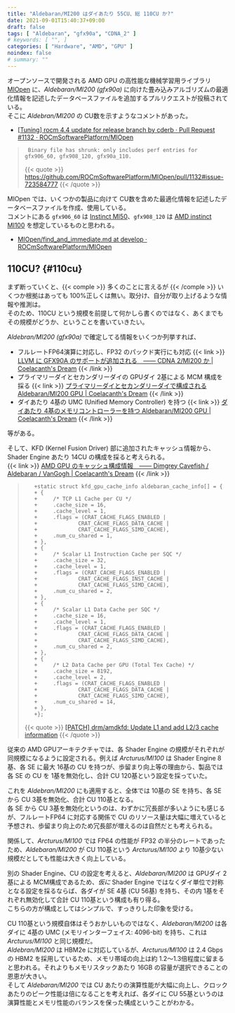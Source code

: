 ```yaml
---
title: "Aldebaran/MI200 はダイあたり 55CU、総 110CU か?"
date: 2021-09-01T15:40:37+09:00
draft: false
tags: [ "Aldebaran", "gfx90a", "CDNA_2" ]
# keywords: [ "", ]
categories: [ "Hardware", "AMD", "GPU" ]
noindex: false
# summary: ""
---
```


オープンソースで開発される AMD GPU の高性能な機械学習用ライブラリ [MIOpen](https://github.com/ROCmSoftwarePlatform/MIOpen) に、*Aldebaran/MI200 (gfx90a)* に向けた畳み込みアルゴリズムの最適化情報を記述したデータベースファイルを追加するプルリクエストが投稿されている。  
そこに *Aldebran/MI200* の CU数を示すようなコメントがあった。  

 * [[Tuning] rocm 4.4 update for release branch by cderb · Pull Request #1132 · ROCmSoftwarePlatform/MIOpen](https://github.com/ROCmSoftwarePlatform/MIOpen/pull/1132)

 > 		Binary file has shrunk: only includes perf entries for gfx906_60, gfx908_120, gfx90a_110.
 >
 > {{< quote >}} <https://github.com/ROCmSoftwarePlatform/MIOpen/pull/1132#issue-723584777> {{< /quote >}}

MIOpen では、いくつかの製品に向けて CU数を含めた最適化情報を記述したデータベースファイルを作成、使用している。  
コメントにある `gfx906_60` は [Instinct MI50](https://www.amd.com/en/products/professional-graphics/instinct-mi50-32gb#product-specs)、`gfx908_120` は [AMD instinct MI100](https://www.amd.com/en/products/server-accelerators/instinct-mi100#product-specs) を想定しているものと思われる。  

 * [MIOpen/find_and_immediate.md at develop · ROCmSoftwarePlatform/MIOpen](https://github.com/ROCmSoftwarePlatform/MIOpen/blob/develop/doc/src/find_and_immediate.md#limitations-of-immediate-mode)

## 110CU? {#110cu}

まず断っていくと、{{< comple >}} 多くのことに言えるが {{< /comple >}} いくつか根拠はあっても 100%正しくは無い。取分け、自分が取り上げるような情報や推測は。  
そのため、110CU という規模を前提して何かしら書くのではなく、あくまでもその規模がどうか、ということを書いていきたい。  

*Aldebran/MI200 (gfx90a)* で確定してる情報をいくつか列挙すれば、  

 * フルレートFP64演算に対応し、FP32 のパックド実行にも対応
    {{< link >}} [LLVM に GFX90A のサポートが追加される　―― CDNA 2/MI200 か | Coelacanth's Dream](/posts/2021/02/19/llvm-gfx90a/#pkfp32-fullfp64) {{< /link >}}
 * プライマリーダイとセカンダリーダイの GPUダイ 2基による MCM 構成を採る
    {{< link >}} [プライマリーダイとセカンダリーダイで構成される Aldebaran/MI200 GPU | Coelacanth's Dream](/posts/2021/06/09/aldebaran-primary-secondary/) {{< /link >}}
 * ダイあたり 4基の UMC (Unified Memory Controller) を持つ
    {{< link >}} [ダイあたり 4基のメモリコントローラーを持つ Aldebaran/MI200 GPU | Coelacanth's Dream](/posts/2021/07/01/aldebaran-gpu-edac/) {{< /link >}}

等がある。  

そして、KFD (Kernel Fusion Driver) 部に追加されたキャッシュ情報から、Shader Engine あたり 14CU の構成を採ると考えられる。  
{{< link >}} [AMD GPU のキャッシュ構成情報　―― Dimgrey Cavefish / Aldebaran / VanGogh | Coelacanth's Dream](/posts/2021/03/30/amdgpu_cache_info/) {{< /link >}}

 >        +static struct kfd_gpu_cache_info aldebaran_cache_info[] = {
 >        +	{
 >        +		/* TCP L1 Cache per CU */
 >        +		.cache_size = 16,
 >        +		.cache_level = 1,
 >        +		.flags = (CRAT_CACHE_FLAGS_ENABLED |
 >        +				CRAT_CACHE_FLAGS_DATA_CACHE |
 >        +				CRAT_CACHE_FLAGS_SIMD_CACHE),
 >        +		.num_cu_shared = 1,
 >        +	},
 >        +	{
 >        +		/* Scalar L1 Instruction Cache per SQC */
 >        +		.cache_size = 32,
 >        +		.cache_level = 1,
 >        +		.flags = (CRAT_CACHE_FLAGS_ENABLED |
 >        +				CRAT_CACHE_FLAGS_INST_CACHE |
 >        +				CRAT_CACHE_FLAGS_SIMD_CACHE),
 >        +		.num_cu_shared = 2,
 >        +	},
 >        +	{
 >        +		/* Scalar L1 Data Cache per SQC */
 >        +		.cache_size = 16,
 >        +		.cache_level = 1,
 >        +		.flags = (CRAT_CACHE_FLAGS_ENABLED |
 >        +				CRAT_CACHE_FLAGS_DATA_CACHE |
 >        +				CRAT_CACHE_FLAGS_SIMD_CACHE),
 >        +		.num_cu_shared = 2,
 >        +	},
 >        +	{
 >        +		/* L2 Data Cache per GPU (Total Tex Cache) */
 >        +		.cache_size = 8192,
 >        +		.cache_level = 2,
 >        +		.flags = (CRAT_CACHE_FLAGS_ENABLED |
 >        +				CRAT_CACHE_FLAGS_DATA_CACHE |
 >        +				CRAT_CACHE_FLAGS_SIMD_CACHE),
 >        +		.num_cu_shared = 14,
 >        +	},
 >        +};
 >
 > {{< quote >}} [[PATCH] drm/amdkfd: Update L1 and add L2/3 cache information](https://lists.freedesktop.org/archives/amd-gfx/2021-March/061392.html) {{< /quote >}}

従来の AMD GPUアーキテクチャでは、各 Shader Engine の規模がそれぞれが同規模になるように設定される。例えば *Arcturus/MI100* は Shader Engine 8基、各 SE に最大 16基の CU を持つが、歩留まり向上等の理由から、製品では各 SE の CU を 1基を無効化し、合計 CU 120基という設定を採っていた。  

これを *Aldebran/MI200* にも適用すると、全体では 10基の SE を持ち、各 SE から CU 3基を無効化、合計 CU 110基となる。  
各 SE から CU 3基を無効化というのは、わずかに冗長部が多いようにも感じるが、フルレートFP64 に対応する関係で CU のリソース量は大幅に増えていると予想され、歩留まり向上のため冗長部が増えるのは自然だとも考えられる。  

関係して、*Arcturus/MI100* では FP64 の性能が FP32 の半分のレートであったため、*Aldebaran/MI200* が CU 110基という *Arcturus/MI100* より 10基少ない規模だとしても性能は大きく向上している。  

別の Shader Engine、CU の設定を考えると、*Aldebaran/MI200* は GPUダイ 2基による MCM構成であるため、*仮に* Shader Engine ではなくダイ単位で対称となる設定を採るならば、各ダイが SE 4基 (CU 56基) を持ち、その内 1基をそれぞれ無効化して合計 CU 110基という構成も有り得る。  
こちらの方が構成としてはシンプルで、すっきりした印象を受ける。  

CU 110基という規模自体はそうおかしいものではなく、*Aldebaran/MI200* は各ダイに 4基の UMC (メモリインターフェイス: 4096-bit) を持ち、これは *Arcturus/MI100* と同じ規模だ。  
*Aldebran/MI200* は HBM2e に対応しているが、*Arcturus/MI100* は 2.4 Gbps の HBM2 を採用しているため、メモリ帯域の向上は約 1.2〜1.3倍程度に留まると思われる。それよりもメモリスタックあたり 16GB の容量が選択できることの恩恵が大きい。  
そして *Aldebaran/MI200* では CU あたりの演算性能が大幅に向上し、クロックあたりのピーク性能は倍になることを考えれば、各ダイに CU 55基というのは演算性能とメモリ性能のバランスを保った構成ということがわかる。  

